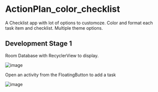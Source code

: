 # ActionPlan_color_checklist
 A Checklist app with lot of options to customoze. Color and format each task item and checklist. Multiple theme options.
 
 
 ## Development Stage 1
 
 Room Database with RecyclerView to display. 
 
 ![image](https://user-images.githubusercontent.com/15008191/202901537-98a48b2d-bfc4-4b09-ab93-f641d13ffdac.png)

Open an activity from the FloatingButton to add a task

![image](https://user-images.githubusercontent.com/15008191/202901632-a831d3b0-7ee7-4a93-9b1e-9ad3ff9eb09d.png)
